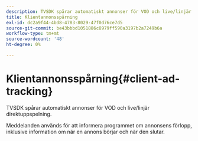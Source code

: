 ```yaml
---
description: TVSDK spårar automatiskt annonser för VOD och live/linjär direktuppspelning.
title: Klientannonsspårning
exl-id: dc2a9f44-4bd8-4783-8029-47f0d76ce7d5
source-git-commit: be43bbbd1051886c8979ff590a3197b2a7249b6a
workflow-type: tm+mt
source-wordcount: '48'
ht-degree: 0%

---
```


# Klientannonsspårning{#client-ad-tracking}

TVSDK spårar automatiskt annonser för VOD och live/linjär direktuppspelning.

Meddelanden används för att informera programmet om annonsens förlopp, inklusive information om när en annons börjar och när den slutar.
